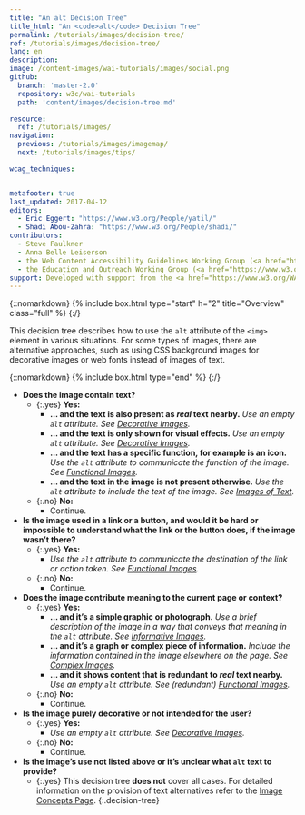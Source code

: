 ```yaml
---
title: "An alt Decision Tree"
title_html: "An <code>alt</code> Decision Tree"
permalink: /tutorials/images/decision-tree/
ref: /tutorials/images/decision-tree/
lang: en
description:
image: /content-images/wai-tutorials/images/social.png
github:
  branch: 'master-2.0'
  repository: w3c/wai-tutorials
  path: 'content/images/decision-tree.md'

resource:
  ref: /tutorials/images/
navigation:
  previous: /tutorials/images/imagemap/
  next: /tutorials/images/tips/

wcag_techniques:


metafooter: true
last_updated: 2017-04-12
editors:
  - Eric Eggert: "https://www.w3.org/People/yatil/"
  - Shadi Abou-Zahra: "https://www.w3.org/People/shadi/"
contributors:
  - Steve Faulkner
  - Anna Belle Leiserson
  - the Web Content Accessibility Guidelines Working Group (<a href="https://www.w3.org/WAI/GL/">WCAG WG</a>)
  - the Education and Outreach Working Group (<a href="https://www.w3.org/WAI/EO/">EOWG</a>)
support: Developed with support from the <a href="https://www.w3.org/WAI/ACT/">WAI-ACT project</a>, co-funded by the <strong>European Commission <abbr title="Information Society Technologies">IST</abbr> Programme</strong>.
---
```


{::nomarkdown}
{% include box.html type="start" h="2" title="Overview" class="full" %}
{:/}

This decision tree describes how to use the `alt` attribute of the `<img>` element in various situations. For some types of images, there are alternative approaches, such as using CSS background images for decorative images or web fonts instead of images of text.

{::nomarkdown}
{% include box.html type="end" %}
{:/}

- **Does the image contain text?**
  - {:.yes} **Yes:**
    -   **… and the text is also present as *real* text nearby.**
      _Use an empty `alt` attribute. See [Decorative Images](/tutorials/images/decorative/)._
    -   **… and the text is only shown for visual effects.**
      _Use an empty `alt` attribute. See [Decorative Images](/tutorials/images/decorative/)._
    -   **… and the text has a specific function, for example is an icon.**
      _Use the `alt` attribute to communicate the function of the image. See [Functional Images](/tutorials/images/functional/)._
    -   **… and the text in the image is not present otherwise.** _Use the `alt` attribute to include the text of the image. See [Images of Text](/tutorials/images/textual/#image-of-styled-text-with-decorative-effect)._
  - {:.no} **No:**
    - Continue.
- **Is the image used in a link or a button, and would it be hard or impossible to understand what the link or the button does, if the image wasn’t there?**
  - {:.yes} **Yes:**
    - _Use the `alt` attribute to communicate the destination of the link or action taken. See [Functional Images](/tutorials/images/functional/)._
  - {:.no} **No:**
    - Continue.
- **Does the image contribute meaning to the current page or context?**
  - {:.yes} **Yes:**
    - **… and it’s a simple graphic or photograph.**
      _Use a brief description of the image in a way that conveys that meaning in the `alt` attribute. See [Informative Images](/tutorials/images/informative/)._
    - **… and it’s a graph or complex piece of information.**
      _Include the information contained in the image elsewhere on the page. See [Complex Images](/tutorials/images/complex/)._
    - **… and it shows content that is redundant to *real* text nearby.**
      _Use an empty `alt` attribute. See (redundant) [Functional Images](/tutorials/images/functional/#logo-image-within-link-text)._
  - {:.no} **No:**
    - Continue.
- **Is the image purely decorative or not intended for the user?**
  - {:.yes} **Yes:**
    - _Use an empty `alt` attribute. See [Decorative Images](/tutorials/images/decorative/)._
  - {:.no} **No:**
    - Continue.
- **Is the image’s use not listed above or it’s unclear what `alt` text to provide?**
  - {:.yes} This decision tree **does not** cover all cases. For detailed information on the provision of text alternatives refer to the [Image Concepts Page](/tutorials/images/).
{:.decision-tree}